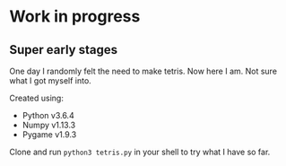 # Work in progress
## Super early stages

One day I randomly felt the need to make tetris. Now here I am. Not sure what I got myself into.

Created using:
- Python v3.6.4
- Numpy v1.13.3
- Pygame v1.9.3

Clone and run `python3 tetris.py` in your shell to try what I have so far.
